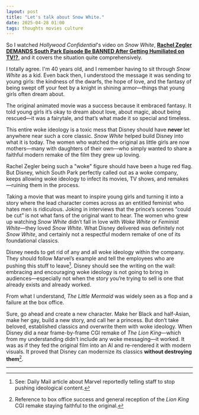 ```yaml
---
layout: post
title: "Let's talk about Snow White."
date: 2025-04-28 01:00
tags: thoughts movies culture
---
```


So I watched *Hollywood Confidential*'s video on *Snow White*, [**Rachel Zegler DEMANDS South Park Episode Be BANNED After Getting Humiliated on TV!?**](https://youtu.be/LVJosjUNeNc), and it covers the situation quite comprehensively.

I totally agree. I'm 40 years old, and I remember having to sit through *Snow White* as a kid. Even back then, I understood the message it was sending to young girls: the kindness of the dwarfs, the hope of love, and the fantasy of being swept off your feet by a knight in shining armor—things that young girls often dream about.

The original animated movie was a success because it embraced fantasy. It told young girls it’s okay to dream about love, about magic, about being rescued—it was a fairytale, and that’s what made it so special and timeless.

This entire woke ideology is a toxic mess that Disney should have **never** let anywhere near such a core classic. *Snow White* helped build Disney into what it is today. The women who watched the original as little girls are now mothers—many with daughters of their own—who simply wanted to share a faithful modern remake of the film they grew up loving.

Rachel Zegler being such a "woke" figure should have been a huge red flag. But Disney, which South Park perfectly called out as a woke company, keeps allowing woke ideology to infect its movies, TV shows, and remakes—ruining them in the process.

Taking a movie that was meant to inspire young girls and turning it into a story where the lead character comes across as an entitled feminist who hates men is ridiculous. Joking in interviews that the prince’s scenes “could be cut” is not what fans of the original want to hear. The women who grew up watching *Snow White* didn’t fall in love with *Woke White* or *Feminist White*—they loved *Snow White*. What Disney delivered was definitely not *Snow White*, and certainly not a respectful modern remake of one of its foundational classics.

Disney needs to get rid of any and all woke ideology within the company. They should follow Marvel’s example and tell the employees who are pushing this stuff to leave[^1]. Disney should see the writing on the wall: embracing and encouraging woke ideology is not going to bring in audiences—especially not when the story you’re trying to sell is one that already exists and already worked.

From what I understand, *The Little Mermaid* was widely seen as a flop and a failure at the box office.

Sure, go ahead and create a new character. Make her Black and half-Asian, make her gay, build a new story, and call her a princess. But don’t take beloved, established classics and overwrite them with woke ideology. When Disney did a near frame-by-frame CGI remake of *The Lion King*—which from my understanding didn’t include any woke messaging—it worked. It was as if they fed the original film into an AI and re-rendered it with modern visuals. It proved that Disney can modernize its classics **without destroying them**[^2].

---

[^1]: See: Daily Mail article about Marvel reportedly telling staff to stop pushing ideological content.  
[^2]: Reference to box office success and general reception of the *Lion King* CGI remake staying faithful to the original.

[^dailymail1]: <a href="https://dailymail.co.uk/tvshowbiz/article-13706225/Movie-studio-blockbuster-smashes-purged-woke-staff-try-improve-movies-rival-iconic-franchise-doubled-woke-expert-claim.html" target="_blank">Daily Mail UK - Movie studio behind blockbuster smashes has purged woke staff...</a>

[^boxoffice]: <a href="https://thedirect.com/article/little-mermaid-disney-flop-viewership" target="_blank">Disney Issues Statement on Little Mermaid 2023 Viewership...</a>



